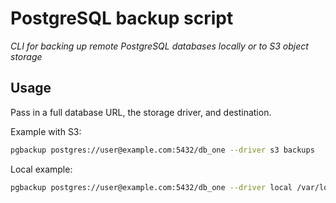 # PostgreSQL backup script
*CLI for backing up remote PostgreSQL databases locally or to S3 object storage*

## Usage

Pass in a full database URL, the storage driver, and destination.

Example with S3:
```sh
pgbackup postgres://user@example.com:5432/db_one --driver s3 backups
```

Local example:
```sh
pgbackup postgres://user@example.com:5432/db_one --driver local /var/local/db_one/backups
```
